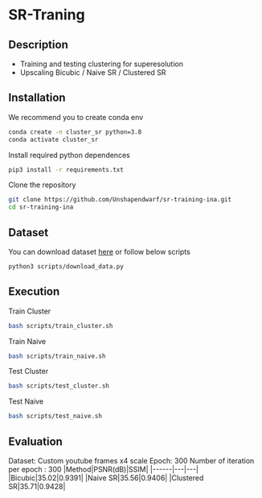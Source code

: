 # SR-Traning
## Description
- Training and testing clustering for superesolution
- Upscaling Bicubic / Naive SR / Clustered SR

<!-- Model list: EDSR/[RCAN](https://github.com/yulunzhang/RCAN)/[SAN](https://github.com/daitao/SAN)/[ABPN](https://github.com/Holmes-Alan/ABPN) -->

## Installation

We recommend you to create conda env
```sh
conda create -n cluster_sr python=3.8
conda activate cluster_sr
```

Install required python dependences
```sh
pip3 install -r requirements.txt
```

Clone the repository
```sh
git clone https://github.com/Unshapendwarf/sr-training-ina.git
cd sr-training-ina
```

## Dataset
You can download dataset [here](https://drive.google.com/file/d/1ussHhGVh0BEe_RjyGgD3lS3rJNwtOc4R/view?usp=sharing) or follow below scripts
```sh
python3 scripts/download_data.py
```

## Execution
Train Cluster
```sh
bash scripts/train_cluster.sh
```

Train Naive
```sh
bash scripts/train_naive.sh
```

Test Cluster
```sh
bash scripts/test_cluster.sh
```

Test Naive
```sh
bash scripts/test_naive.sh
```


## Evaluation
Dataset: Custom youtube frames x4 scale 
Epoch: 300
Number of iteration per epoch : 300
|Method|PSNR(dB)|SSIM|
|------|---|---|
|Bicubic|35.02|0.9391|
|Naive SR|35.56|0.9406|
|Clustered SR|35.71|0.9428|



